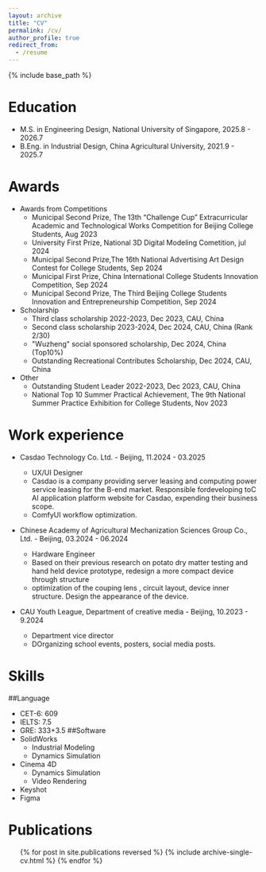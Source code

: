 ```yaml
---
layout: archive
title: "CV"
permalink: /cv/
author_profile: true
redirect_from:
  - /resume
---
```


{% include base_path %}

Education
======
* M.S. in Engineering Design, National University of Singapore, 2025.8 - 2026.7
* B.Eng. in Industrial Design, China Agricultural University, 2021.9 - 2025.7

# Awards
* Awards from Competitions
  * Municipal Second Prize, The 13th “Challenge Cup” Extracurricular Academic and Technological Works Competition for Beijing College Students, Aug 2023
  * University First Prize, National 3D Digital Modeling Cometition, jul 2024
  * Municipal Second Prize,The 16th National Advertising Art Design Contest for College Students, Sep 2024
  * Municipal First Prize, China International College Students Innovation Competition, Sep 2024
  * Municipal Second Prize, The Third Beijing College Students Innovation and Entrepreneurship Competition, Sep 2024
* Scholarship
  * Third class scholarship 2022-2023,  Dec 2023, CAU, China
  * Second class scholarship 2023-2024,  Dec 2024, CAU, China (Rank 2/30)
  * "Wuzheng" social sponsored scholarship, Dec 2024, China (Top10%)
  * Outstanding Recreational Contributes Scholarship, Dec 2024, CAU, China
* Other
  * Outstanding Student Leader 2022-2023,  Dec 2023, CAU, China
  * National Top 10 Summer Practical Achievement, The 9th National Summer Practice Exhibition for College Students, Nov 2023


Work experience
======
* Casdao Technology Co. Ltd. - Beijing, 11.2024 - 03.2025
  * UX/UI Designer
  * Casdao is a company providing server leasing and computing power service leasing for the B-end market. Responsible fordeveloping toC AI application platform website for Casdao, expending their business scope.
  * ComfyUI workflow optimization.

* Chinese Academy of Agricultural Mechanization Sciences Group Co., Ltd. - Beijing, 03.2024 - 06.2024
  * Hardware Engineer
  * Based on their previous research on potato dry matter testing and hand held device prototype, redesign a more compact device through structure
  * optimization of the couping lens , circuit layout, device inner structure. Design the appearance of the device.

* CAU Youth League, Department of creative media - Beijing, 10.2023 - 9.2024
  * Department vice director
  * DOrganizing school events, posters, social media posts.
  
Skills
======
##Language
* CET-6: 609
* IELTS: 7.5
* GRE: 333+3.5
##Software
* SolidWorks
  * Industrial Modeling
  * Dynamics Simulation
* Cinema 4D
  * Dynamics Simulation
  * Video Rendering
* Keyshot
* Figma

Publications
======
  <ul>{% for post in site.publications reversed %}
    {% include archive-single-cv.html %}
  {% endfor %}</ul>

